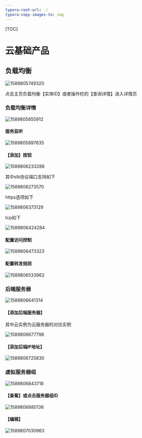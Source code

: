 ```yaml
---
typora-root-url: ./
typora-copy-images-to: img
---
```


[TOC]

# 云基础产品

## 负载均衡

![1589805749320](/img/1589805749320.png)

点击主页负载均衡【实体ID】或者操作栏的【查询详情】进入详情页

### 负载均衡详情

![1589805855912](/img/1589805855912.png)

#### 服务监听

![1589805897635](/img/1589805897635.png)

#### 【添加】按钮

![1589806233288](/img/1589806233288.png)

其中slb协议端口支持如下

![1589806273570](/img/1589806273570.png)

https选项如下

![1589806373129](/img/1589806373129.png)

tcp如下

![1589806424284](/img/1589806424284.png)

#### 配置访问控制

![1589806473323](/img/1589806473323.png)

#### 配置转发规则

![1589806533962](/img/1589806533962.png)

### 后端服务器

![1589806641314](/img/1589806641314.png)

#### 【添加后端服务器】

其中云实例为云服务器的对应实例

![1589806677798](/img/1589806677798.png)

#### 【添加后端IP地址】

![1589806725830](/img/1589806725830.png)

### 虚拟服务器组

![1589806843718](/img/1589806843718.png)

#### 【查看】或点击服务器组ID

![1589806880136](/img/1589806880136.png)

#### 【编辑】

![1589807030963](/img/1589807030963.png)

